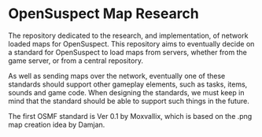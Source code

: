 # OpenSuspect Map Research
The repository dedicated to the research, and implementation, of network loaded maps for OpenSuspect.
This repository aims to eventually decide on a standard for OpenSuspect to load maps from servers, whether from the game server, or from a central repository.

As well as sending maps over the network, eventually one of these standards should support other gameplay elements, such as tasks, items, sounds and game code.
When designing the standards, we must keep in mind that the standard should be able to support such things in the future.

The first OSMF standard is Ver 0.1 by Moxvallix, which is based on the .png map creation idea by Damjan.
